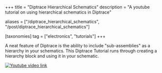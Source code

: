 +++
title = "Diptrace Hierarchical Schematics"
description = "A youtube tutorial on using hierarchical schematics in Diptrace"

aliases = ["/diptrace_hierarchical_schematics", "/post/diptrace_hierarchical_schematics"]

[taxonomies]
tag = ["electronics", "tutorials"]
+++

A neat feature of Diptrace is the ability to include "sub-assemblies" as a hierarchy in your schematics. This Diptrace Tutorial runs through creating a hierarchy block and using it in your schematic.

[![Youtube video link](/images/diptrace_hierarchies_youtubelink.png)](https://www.youtube.com/watch?v=j9pNDn5G7yE)
